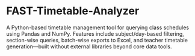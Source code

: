 # FAST-Timetable-Analyzer
A Python-based timetable management tool for querying class schedules using Pandas and NumPy. Features include subject/day-based filtering, section-wise queries, batch-wise exports to Excel, and teacher timetable generation—built without external libraries beyond core data tools.
